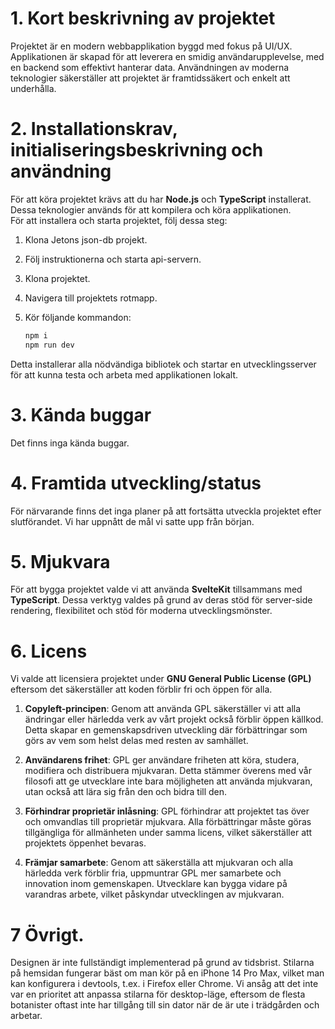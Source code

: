 # 1. Kort beskrivning av projektet
Projektet är en modern webbapplikation byggd med fokus på UI/UX. Applikationen är skapad för att leverera en smidig användarupplevelse, med en backend som effektivt hanterar data. Användningen av moderna teknologier säkerställer att projektet är framtidssäkert och enkelt att underhålla.

# 2. Installationskrav, initialiseringsbeskrivning och användning
För att köra projektet krävs att du har **Node.js** och **TypeScript** installerat. Dessa teknologier används för att kompilera och köra applikationen.  
För att installera och starta projektet, följ dessa steg:

1. Klona Jetons json-db projekt.
2. Följ instruktionerna och starta api-servern.

3. Klona projektet.
4. Navigera till projektets rotmapp.
5. Kör följande kommandon:

   ```bash
   npm i
   npm run dev
   ```

Detta installerar alla nödvändiga bibliotek och startar en utvecklingsserver för att kunna testa och arbeta med applikationen lokalt.

# 3. Kända buggar
Det finns inga kända buggar.

# 4. Framtida utveckling/status
För närvarande finns det inga planer på att fortsätta utveckla projektet efter slutförandet. Vi har uppnått de mål vi satte upp från början.

# 5. Mjukvara
För att bygga projektet valde vi att använda **SvelteKit** tillsammans med **TypeScript**. Dessa verktyg valdes på grund av deras stöd för server-side rendering, flexibilitet och stöd för moderna utvecklingsmönster.

# 6. Licens

Vi valde att licensiera projektet under **GNU General Public License (GPL)** eftersom det säkerställer att koden förblir fri och öppen för alla.

1. **Copyleft-principen**: Genom att använda GPL säkerställer vi att alla ändringar eller härledda verk av vårt projekt också förblir öppen källkod. Detta skapar en gemenskapsdriven utveckling där förbättringar som görs av vem som helst delas med resten av samhället.
   
2. **Användarens frihet**: GPL ger användare friheten att köra, studera, modifiera och distribuera mjukvaran. Detta stämmer överens med vår filosofi att ge utvecklare inte bara möjligheten att använda mjukvaran, utan också att lära sig från den och bidra till den.

3. **Förhindrar proprietär inlåsning**: GPL förhindrar att projektet tas över och omvandlas till proprietär mjukvara. Alla förbättringar måste göras tillgängliga för allmänheten under samma licens, vilket säkerställer att projektets öppenhet bevaras.

4. **Främjar samarbete**: Genom att säkerställa att mjukvaran och alla härledda verk förblir fria, uppmuntrar GPL mer samarbete och innovation inom gemenskapen. Utvecklare kan bygga vidare på varandras arbete, vilket påskyndar utvecklingen av mjukvaran.

# 7 Övrigt.
Designen är inte fullständigt implementerad på grund av tidsbrist. Stilarna på hemsidan fungerar bäst om man kör på en iPhone 14 Pro Max, vilket man kan konfigurera i devtools, t.ex. i Firefox eller Chrome. Vi ansåg att det inte var en prioritet att anpassa stilarna för desktop-läge, eftersom de flesta botanister oftast inte har tillgång till sin dator när de är ute i trädgården och arbetar.
